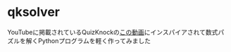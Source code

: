 # qksolver

YouTubeに掲載されているQuizKnockの[この動画](https://www.youtube.com/watch?v=4mh9qsH0Zhs)にインスパイアされて数式パズルを解くPythonプログラムを軽く作ってみました
